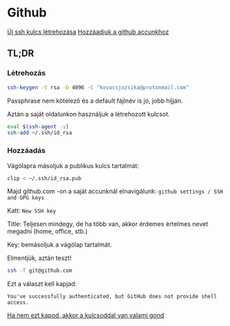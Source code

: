 # Github

[Új ssh kulcs létrehozása](https://help.github.com/en/github/authenticating-to-github/generating-a-new-ssh-key-and-adding-it-to-the-ssh-agent#generating-a-new-ssh-key)
[Hozzáadjuk a github accunkhoz](https://help.github.com/en/github/authenticating-to-github/adding-a-new-ssh-key-to-your-github-account)

## TL;DR

### Létrehozás

```bash
ssh-keygen -t rsa -b 4096 -C "kovacsjozsika@protonmail.com"
```

Passphrase nem kötelező és a default fájlnév is jó, jobb híjján.

Aztán a saját oldalunkon használjuk a létrehozott kulcsot.

```bash
eval $(ssh-agent -s)
ssh-add ~/.ssh/id_rsa
```

### Hozzáadás

Vágólapra másoljuk a publikus kulcs tartalmát:

```bash
clip < ~/.ssh/id_rsa.pub
```

Majd github.com -on a saját accunknál elnavigálunk: `github settings / SSH and GPG keys`

Katt: `New SSH key`

Title: Teljesen mindegy, de ha több van, akkor érdemes értelmes nevet megadni (home, office, stb.)

Key: bemásoljuk a vágólap tartalmát.

Elmentjük, aztán teszt!

```bash
ssh -T git@github.com
```

Ezt a választ kell kapjad:

`You've successfully authenticated, but GitHub does not provide shell access.`

[Ha nem ezt kapod, akkor a kulcsoddal van valami gond](https://help.github.com/en/articles/error-permission-denied-publickey)

